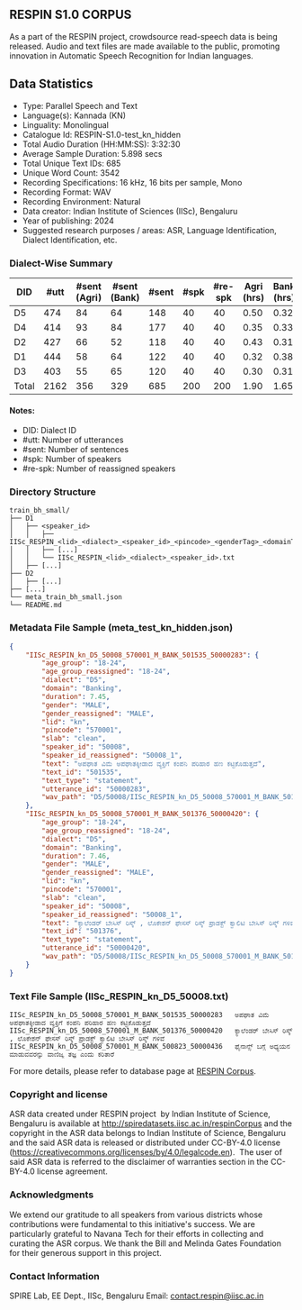 ## RESPIN S1.0 CORPUS ##

As a part of the RESPIN project, crowdsource read-speech data is being released. Audio and text files
are made available to the public, promoting innovation in Automatic Speech Recognition for Indian languages.

## Data Statistics ##

- Type: Parallel Speech and Text
- Language(s): Kannada (KN)
- Linguality: Monolingual
- Catalogue Id: RESPIN-S1.0-test_kn_hidden
- Total Audio Duration (HH:MM:SS): 3:32:30
- Average Sample Duration: 5.898 secs
- Total Unique Text IDs: 685
- Unique Word Count: 3542
- Recording Specifications: 16 kHz, 16 bits per sample, Mono
- Recording Format: WAV
- Recording Environment: Natural
- Data creator: Indian Institute of Sciences (IISc), Bengaluru
- Year of publishing: 2024
- Suggested research purposes / areas: ASR, Language Identification, Dialect Identification, etc.

### Dialect-Wise Summary ###
| DID   | #utt | #sent (Agri) | #sent (Bank) | #sent | #spk | #re-spk | Agri (hrs) | Bank (hrs) | Total (hrs) |
|-------|------|--------------|--------------|-------|------|---------|------------|------------|-------------|
| D5 | 474 | 84 | 64 | 148 | 40 | 40 | 0.50 | 0.32 | 0.83 |
| D4 | 414 | 93 | 84 | 177 | 40 | 40 | 0.35 | 0.33 | 0.68 |
| D2 | 427 | 66 | 52 | 118 | 40 | 40 | 0.43 | 0.31 | 0.74 |
| D1 | 444 | 58 | 64 | 122 | 40 | 40 | 0.32 | 0.38 | 0.69 |
| D3 | 403 | 55 | 65 | 120 | 40 | 40 | 0.30 | 0.31 | 0.61 |
| Total | 2162 | 356 | 329 | 685 | 200 | 200 | 1.90 | 1.65 | 3.54 |



#### Notes:
- DID: Dialect ID
- #utt: Number of utterances
- #sent: Number of sentences
- #spk: Number of speakers
- #re-spk: Number of reassigned speakers

### Directory Structure ###
```
train_bh_small/
├── D1
│   ├── <speaker_id>
│   │   ├── IISc_RESPIN_<lid>_<dialect>_<speaker_id>_<pincode>_<genderTag>_<domainTag>_<text_id>_<uttid>.wav
│   │   ├── [...]
│   │   └── IISc_RESPIN_<lid>_<dialect>_<speaker_id>.txt
│   ├── [...]
├── D2
│   ├── [...]
├── [...]
└── meta_train_bh_small.json
└── README.md
```

### Metadata File Sample (meta_test_kn_hidden.json) ###

```json
{
    "IISc_RESPIN_kn_D5_50008_570001_M_BANK_501535_50000283": {
        "age_group": "18-24",
        "age_group_reassigned": "18-24",
        "dialect": "D5",
        "domain": "Banking",
        "duration": 7.45,
        "gender": "MALE",
        "gender_reassigned": "MALE",
        "lid": "kn",
        "pincode": "570001",
        "slab": "clean",
        "speaker_id": "50008",
        "speaker_id_reassigned": "50008_1",
        "text": "ಅಪಘಾತ ವಿಮೆ ಅಪಘಾತಕ್ಕೀಡಾದ ವ್ಯಕ್ತಿಗೆ ಕಂಪನಿ ಪರಿಹಾರ ಹಣ ಕಟ್ಟಿಕೊಡುತ್ತದೆ",
        "text_id": "501535",
        "text_type": "statement",
        "utterance_id": "50000283",
        "wav_path": "D5/50008/IISc_RESPIN_kn_D5_50008_570001_M_BANK_501535_50000283.wav"
    },
    "IISc_RESPIN_kn_D5_50008_570001_M_BANK_501376_50000420": {
        "age_group": "18-24",
        "age_group_reassigned": "18-24",
        "dialect": "D5",
        "domain": "Banking",
        "duration": 7.46,
        "gender": "MALE",
        "gender_reassigned": "MALE",
        "lid": "kn",
        "pincode": "570001",
        "slab": "clean",
        "speaker_id": "50008",
        "speaker_id_reassigned": "50008_1",
        "text": "ಕ್ಯಾಲೆಂಡರ್ ಬೇಸಿಸ್ ರಿಸ್ಕ್ , ಲೊಕೇಶನ್ ಫೇಸಸ್ ರಿಸ್ಕ್ ಪ್ರಾಡಕ್ಟ್ ಕ್ವಾಲಿಟಿ ಬೇಸಿಸ್ ರಿಸ್ಕ್ ಗಳಿವೆ",
        "text_id": "501376",
        "text_type": "statement",
        "utterance_id": "50000420",
        "wav_path": "D5/50008/IISc_RESPIN_kn_D5_50008_570001_M_BANK_501376_50000420.wav"
    }
}
```

### Text File Sample (IISc_RESPIN_kn_D5_50008.txt) ###
```
IISc_RESPIN_kn_D5_50008_570001_M_BANK_501535_50000283	ಅಪಘಾತ ವಿಮೆ ಅಪಘಾತಕ್ಕೀಡಾದ ವ್ಯಕ್ತಿಗೆ ಕಂಪನಿ ಪರಿಹಾರ ಹಣ ಕಟ್ಟಿಕೊಡುತ್ತದೆ
IISc_RESPIN_kn_D5_50008_570001_M_BANK_501376_50000420	ಕ್ಯಾಲೆಂಡರ್ ಬೇಸಿಸ್ ರಿಸ್ಕ್ , ಲೊಕೇಶನ್ ಫೇಸಸ್ ರಿಸ್ಕ್ ಪ್ರಾಡಕ್ಟ್ ಕ್ವಾಲಿಟಿ ಬೇಸಿಸ್ ರಿಸ್ಕ್ ಗಳಿವೆ
IISc_RESPIN_kn_D5_50008_570001_M_BANK_500823_50000436	ಫೈನಾನ್ಸ್ ಬಗ್ಗೆ ಅಧ್ಯಯನ ಮಾಡುವವರನ್ನು ವಾಣಿಜ್ಯ ತಜ್ಞ ಎಂದು ಕರಿತಾರೆ
```

For more details, please refer to database page at [RESPIN Corpus](http://spiredatasets.iisc.ac.in/respinCorpus).

### Copyright and license ###

ASR data created under RESPIN project  by Indian Institute of Science, Bengaluru is available
at http://spiredatasets.iisc.ac.in/respinCorpus and the copyright in the ASR data belongs to
Indian Institute of Science, Bengaluru and the said ASR data is released or distributed under
CC-BY-4.0 license (https://creativecommons.org/licenses/by/4.0/legalcode.en).  The user of
said ASR data is referred to the disclaimer of warranties section in the CC-BY-4.0 license
agreement.


### Acknowledgments ###

We extend our gratitude to all speakers from various districts whose contributions were fundamental to this initiative's success.
We are particularly grateful to Navana Tech for their efforts in collecting and curating the ASR corpus.
We thank the Bill and Melinda Gates Foundation for their generous support in this project.

### Contact Information ###

SPIRE Lab, EE Dept., IISc, Bengaluru
Email: contact.respin@iisc.ac.in